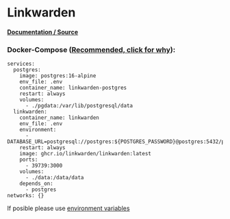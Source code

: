 # **Linkwarden**

#### [Documentation / Source](https://github.com/linkwarden/linkwarden)

### Docker-Compose ([Recommended, click for why](https://docs.docker.com/compose/intro/features-uses/)):

```
services:
  postgres:
    image: postgres:16-alpine
    env_file: .env
    container_name: linkwarden-postgres
    restart: always
    volumes:
      - ./pgdata:/var/lib/postgresql/data
  linkwarden:
    container_name: linkwarden
    env_file: .env
    environment:
      - DATABASE_URL=postgresql://postgres:${POSTGRES_PASSWORD}@postgres:5432/postgres
    restart: always
    image: ghcr.io/linkwarden/linkwarden:latest
    ports:
      - 39739:3000
    volumes:
      - ./data:/data/data
    depends_on:
      - postgres
networks: {}
```

If posible please use [environment variables](https://docs.docker.com/compose/environment-variables/set-environment-variables/)